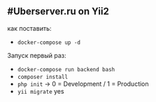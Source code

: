 #Uberserver.ru on Yii2
---------------------
как поставить:
 - `docker-compose up -d`
 
 Запуск первый раз:
 - `docker-compose run backend bash`
 - `composer install`
 - `php init` -> 0 = Development / 1 = Production
 - `yii migrate` yes

